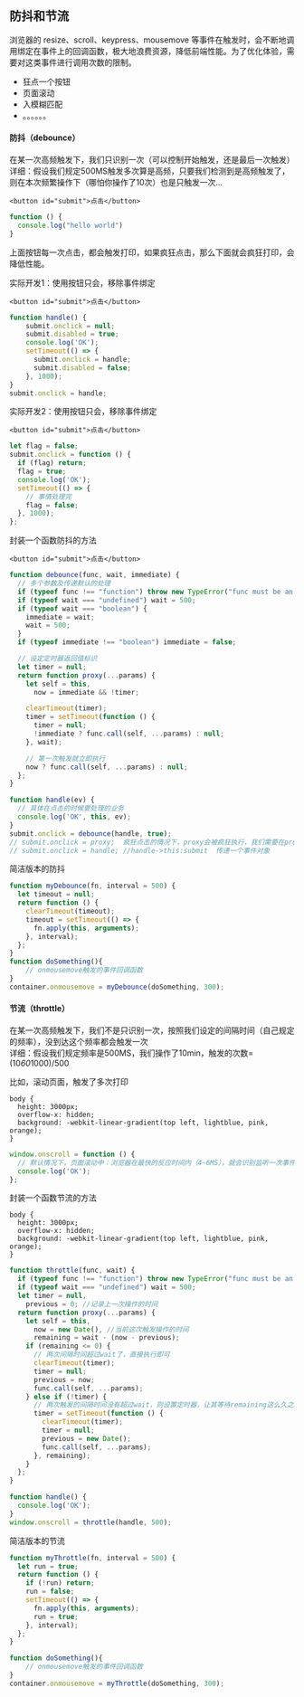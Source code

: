 ## 防抖和节流

浏览器的 resize、scroll、keypress、mousemove 等事件在触发时，会不断地调用绑定在事件上的回调函数，极大地浪费资源，降低前端性能。为了优化体验，需要对这类事件进行调用次数的限制。

- 狂点一个按钮
- 页面滚动
- 入模糊匹配
- 。。。。。。

#### 防抖（debounce）

在某一次高频触发下，我们只识别一次（可以控制开始触发，还是最后一次触发）  
详细：假设我们规定500MS触发多次算是高频，只要我们检测到是高频触发了，则在本次频繁操作下（哪怕你操作了10次）也是只触发一次...

    <button id="submit">点击</button>

  ```javascript
  function () {
    console.log("hello world")
  }
  ```

上面按钮每一次点击，都会触发打印，如果疯狂点击，那么下面就会疯狂打印，会降低性能。

实际开发1：使用按钮只会，移除事件绑定

    <button id="submit">点击</button>

  ```javascript
  function handle() {
      submit.onclick = null;
      submit.disabled = true;
      console.log('OK');
      setTimeout(() => {
        submit.onclick = handle;
        submit.disabled = false;
      }, 1000);
  }
  submit.onclick = handle;
  ```
实际开发2：使用按钮只会，移除事件绑定

    <button id="submit">点击</button>

  ```javascript
  let flag = false;
  submit.onclick = function () {
    if (flag) return;
    flag = true;
    console.log('OK');
    setTimeout(() => {
      // 事情处理完
      flag = false;
    }, 1000);
  };
  ```

封装一个函数防抖的方法

    <button id="submit">点击</button>

  ```javascript
  function debounce(func, wait, immediate) {
    // 多个参数及传递默认的处理
    if (typeof func !== "function") throw new TypeError("func must be an function!");
    if (typeof wait === "undefined") wait = 500;
    if (typeof wait === "boolean") {
      immediate = wait;
      wait = 500;
    }
    if (typeof immediate !== "boolean") immediate = false;

    // 设定定时器返回值标识
    let timer = null;
    return function proxy(...params) {
      let self = this,
        now = immediate && !timer;

      clearTimeout(timer);
      timer = setTimeout(function () {
        timer = null;
        !immediate ? func.call(self, ...params) : null;
      }, wait);

      // 第一次触发就立即执行
      now ? func.call(self, ...params) : null;
    };
  }

  function handle(ev) {
    // 具体在点击的时候要处理的业务
    console.log('OK', this, ev);
  }
  submit.onclick = debounce(handle, true);
  // submit.onclick = proxy;  疯狂点击的情况下，proxy会被疯狂执行，我们需要在proxy中根据频率管控handle的执行次数
  // submit.onclick = handle; //handle->this:submit  传递一个事件对象
  ```

简洁版本的防抖

```javascript
function myDebounce(fn, interval = 500) {
  let timeout = null;
  return function () {
    clearTimeout(timeout);
    timeout = setTimeout(() => {
      fn.apply(this, arguments);
    }, interval);
  };
}
function doSomething(){
    // onmousemove触发的事件回调函数
}
container.onmousemove = myDebounce(doSomething, 300);
```

#### 节流（throttle）

在某一次高频触发下，我们不是只识别一次，按照我们设定的间隔时间（自己规定的频率），没到达这个频率都会触发一次  
详细：假设我们规定频率是500MS，我们操作了10min，触发的次数=(10*60*1000)/500

比如，滚动页面，触发了多次打印

    body {
      height: 3000px;
      overflow-x: hidden;
      background: -webkit-linear-gradient(top left, lightblue, pink, orange);
    }

  ```javascript
  window.onscroll = function () {
    // 默认情况下，页面滚动中：浏览器在最快的反应时间内（4~6MS），就会识别监听一次事件触发，把绑定的方法执行，这样导致方法执行的次数过多，造成不必要的资源浪费
    console.log('OK');
  };
  ```

封装一个函数节流的方法

    body {
      height: 3000px;
      overflow-x: hidden;
      background: -webkit-linear-gradient(top left, lightblue, pink, orange);
    }

```javascript
function throttle(func, wait) {
  if (typeof func !== "function") throw new TypeError("func must be an function!");
  if (typeof wait === "undefined") wait = 500;
  let timer = null,
    previous = 0; //记录上一次操作的时间
  return function proxy(...params) {
    let self = this,
      now = new Date(), //当前这次触发操作的时间
      remaining = wait - (now - previous);
    if (remaining <= 0) {
      // 两次间隔时间超过wait了，直接执行即可
      clearTimeout(timer);
      timer = null;
      previous = now;
      func.call(self, ...params);
    } else if (!timer) {
      // 两次触发的间隔时间没有超过wait，则设置定时器，让其等待remaining这么久之后执行一次「前提：没有设置过定时器」
      timer = setTimeout(function () {
        clearTimeout(timer);
        timer = null;
        previous = new Date();
        func.call(self, ...params);
      }, remaining);
    }
  };
}

function handle() {
  console.log('OK');
}
window.onscroll = throttle(handle, 500);
```

简洁版本的节流

```javascript
function myThrottle(fn, interval = 500) {
  let run = true;
  return function () {
    if (!run) return;
    run = false;
    setTimeout(() => {
      fn.apply(this, arguments);
      run = true;
    }, interval);
  };
}

function doSomething(){
    // onmousemove触发的事件回调函数
}
container.onmousemove = myThrottle(doSomething, 300);
```